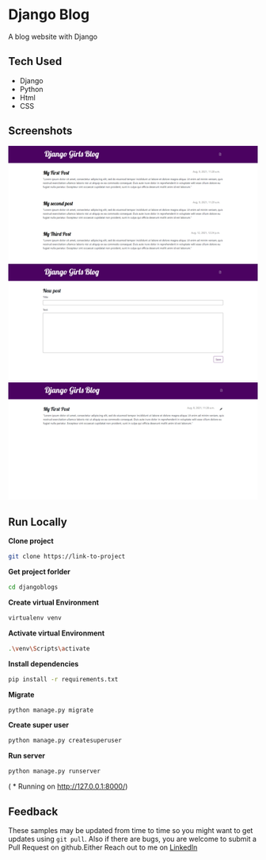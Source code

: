 # Django Blog
A blog website with Django

## Tech Used

- Django
- Python
- Html
- CSS

## Screenshots

![App Screenshot](https://github.com/nandinichhajed/DjangoBlogs/blob/main/images/1.png)
![App Screenshot](https://github.com/nandinichhajed/DjangoBlogs/blob/main/images/2.png)
![App Screenshot](https://github.com/nandinichhajed/DjangoBlogs/blob/main/images/3.png)


## Run Locally

**Clone project**

```bash
git clone https://link-to-project
```

**Get project forlder**

```bash
cd djangoblogs
```

**Create virtual Environment**

```bash
virtualenv venv
```

**Activate virtual Environment**

```bash
.\venv\Scripts\activate
```

**Install dependencies**

```bash
pip install -r requirements.txt
```


**Migrate**

```bash
python manage.py migrate
```

 **Create super user**

```bash
python manage.py createsuperuser
```

**Run server**

```bash
python manage.py runserver
```
( * Running on http://127.0.0.1:8000/)

## Feedback

These samples may be updated from time to time so you might want to get updates
using `git pull`.  Also if there are bugs, you are welcome to submit
a Pull Request on github.Either
Reach out to me on [LinkedIn](https://linkedin.com/in/nandinichhajed)
